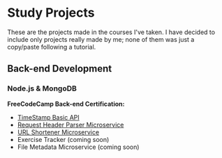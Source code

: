 # Study Projects
These are the projects made in the courses I've taken.
I have decided to include only projects really made by me; none of them was just a copy/paste following a tutorial.

## Back-end Development
### Node.js & MongoDB
**FreeCodeCamp Back-end Certification:**
- [TimeStamp Basic API](https://github.com/rhoudini1/mystudies/tree/main/Timestamp%20API%20FreeCodeCamp)
- [Request Header Parser Microservice](https://github.com/rhoudini1/nodeJS-study/tree/main/Header%20Parser%20FreeCodeCamp)
- [URL Shortener Microservice](https://github.com/rhoudini1/nodeJS-study/tree/main/URL_Shortener_FreeCodeCamp)
- Exercise Tracker (coming soon)
- File Metadata Microservice (coming soon)
